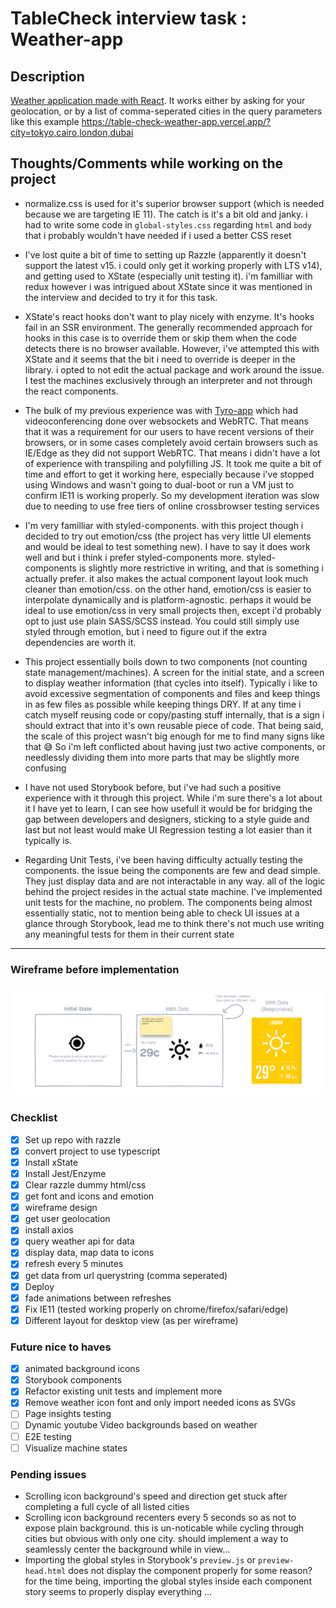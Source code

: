 # TableCheck interview task : Weather-app

## Description

[Weather application made with React](https://table-check-weather-app.vercel.app/). It works either by asking for your geolocation, or by a list of comma-seperated cities in the query parameters like this example https://table-check-weather-app.vercel.app/?city=tokyo,cairo,london,dubai

## Thoughts/Comments while working on the project

- normalize.css is used for it's superior browser support (which is needed because we are targeting IE 11). The catch is it's a bit old and janky. i had to write some code in `global-styles.css` regarding `html` and `body` that i probably wouldn't have needed if i used a better CSS reset

- I've lost quite a bit of time to setting up Razzle (apparently it doesn't support the latest v15. i could only get it working properly with LTS v14), and getting used to XState (especially unit testing it). i'm familliar with redux however i was intrigued about XState since it was mentioned in the interview and decided to try it for this task.

- XState's react hooks don't want to play nicely with enzyme. It's hooks fail in an SSR environment. The generally recommended approach for hooks in this case is to override them or skip them when the code detects there is no browser available. However, i've attempted this with XState and it seems that the bit i need to override is deeper in the library. i opted to not edit the actual package and work around the issue. I test the machines exclusively through an interpreter and not through the react components.

- The bulk of my previous experience was with [Tyro-app](https://tyro-app.com) which had videoconferencing done over websockets and WebRTC. That means that it was a requirement for our users to have recent versions of their browsers, or in some cases completely avoid certain browsers such as IE/Edge as they did not support WebRTC. That means i didn't have a lot of experience with transpiling and polyfilling JS. It took me quite a bit of time and effort to get it working here, especially because i've stopped using Windows and wasn't going to dual-boot or run a VM just to confirm IE11 is working properly. So my development iteration was slow due to needing to use free tiers of online crossbrowser testing services

- I'm very familliar with styled-components. with this project though i decided to try out emotion/css (the project has very little UI elements and would be ideal to test something new). I have to say it does work well and but i think i prefer styled-components more. styled-components is slightly more restrictive in writing, and that is something i actually prefer. it also makes the actual component layout look much cleaner than emotion/css. on the other hand, emotion/css is easier to interpolate dynamically and is platform-agnostic. perhaps it would be ideal to use emotion/css in very small projects then, except i'd probably opt to just use plain SASS/SCSS instead. You could still simply use styled through emotion, but i need to figure out if the extra dependencies are worth it.

- This project essentially boils down to two components (not counting state management/machines). A screen for the initial state, and a screen to display weather information (that cycles into itself). Typically i like to avoid excessive segmentation of components and files and keep things in as few files as possible while keeping things DRY. If at any time i catch myself reusing code or copy/pasting stuff internally, that is a sign i should extract that into it's own reusable piece of code. That being said, the scale of this project wasn't big enough for me to find many signs like that 😅 So i'm left conflicted about having just two active components, or needlessly dividing them into more parts that may be slightly more confusing

- I have not used Storybook before, but i've had such a positive experience with it through this project. While i'm sure there's a lot about it I have yet to learn, I can see how usefull it would be for bridging the gap between developers and designers, sticking to a style guide and last but not least would make UI Regression testing a lot easier than it typically is.

- Regarding Unit Tests, i've been having difficulty actually testing the components. the issue being the components are few and dead simple. They just display data and are not interactable in any way. all of the logic behind the project resides in the actual state machine. I've implemented unit tests for the machine, no problem. The components being almost essentially static, not to mention being able to check UI issues at a glance through Storybook, lead me to think there's not much use writing any meaningful tests for them in their current state

---

### Wireframe before implementation
![Wireframe](wireframe.png)
### Checklist

- [x] Set up repo with razzle
- [x] convert project to use typescript
- [x] Install xState
- [x] Install Jest/Enzyme
- [x] Clear razzle dummy html/css
- [x] get font and icons and emotion
- [x] wireframe design
- [x] get user geolocation
- [x] install axios
- [x] query weather api for data
- [x] display data, map data to icons
- [x] refresh every 5 minutes
- [x] get data from url querystring (comma seperated)
- [x] Deploy
- [x] fade animations between refreshes
- [x] Fix IE11 (tested working properly on chrome/firefox/safari/edge)
- [x] Different layout for desktop view (as per wireframe)

### Future nice to haves
- [x] animated background icons
- [x] Storybook components
- [x] Refactor existing unit tests and implement more
- [x] Remove weather icon font and only import needed icons as SVGs
- [ ] Page insights testing
- [ ] Dynamic youtube Video backgrounds based on weather
- [ ] E2E testing
- [ ] Visualize machine states

### Pending issues
- Scrolling icon background's speed and direction get stuck after completing a full cycle of all listed cities
- Scrolling icon background recenters every 5 seconds so as not to expose plain background. this is un-noticable while cycling through cities but obvious with only one city. should implement a way to seamlessly center the background while in view...
- Importing the global styles in Storybook's `preview.js` or `preview-head.html` does not display the component properly for some reason? for the time being, importing the global styles inside each component story seems to properly display everything
...